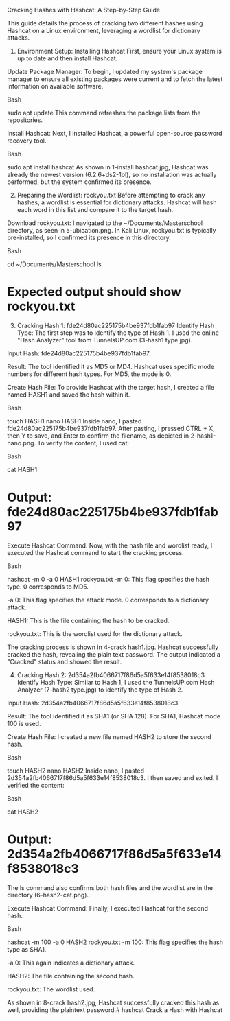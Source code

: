 Cracking Hashes with Hashcat: A Step-by-Step Guide

This guide details the process of cracking two different hashes using Hashcat on a Linux environment, leveraging a wordlist for dictionary attacks.

1. Environment Setup: Installing Hashcat
First, ensure your Linux system is up to date and then install Hashcat.

Update Package Manager:
To begin, I updated my system's package manager to ensure all existing packages were current and to fetch the latest information on available software.

Bash

sudo apt update
This command refreshes the package lists from the repositories.

Install Hashcat:
Next, I installed Hashcat, a powerful open-source password recovery tool.

Bash

sudo apt install hashcat
As shown in 1-install hashcat.jpg, Hashcat was already the newest version (6.2.6+ds2-1bl), so no installation was actually performed, but the system confirmed its presence.

2. Preparing the Wordlist: rockyou.txt
Before attempting to crack any hashes, a wordlist is essential for dictionary attacks. Hashcat will hash each word in this list and compare it to the target hash.

Download rockyou.txt:
I navigated to the ~/Documents/Masterschool directory, as seen in 5-ubication.png. In Kali Linux, rockyou.txt is typically pre-installed, so I confirmed its presence in this directory.

Bash

cd ~/Documents/Masterschool
ls
# Expected output should show rockyou.txt
3. Cracking Hash 1: fde24d80ac225175b4be937fdb1fab97
Identify Hash Type:
The first step was to identify the type of Hash 1. I used the online "Hash Analyzer" tool from TunnelsUP.com (3-hash1 type.jpg).

Input Hash: fde24d80ac225175b4be937fdb1fab97

Result: The tool identified it as MD5 or MD4. Hashcat uses specific mode numbers for different hash types. For MD5, the mode is 0.

Create Hash File:
To provide Hashcat with the target hash, I created a file named HASH1 and saved the hash within it.

Bash

touch HASH1
nano HASH1
Inside nano, I pasted fde24d80ac225175b4be937fdb1fab97. After pasting, I pressed CTRL + X, then Y to save, and Enter to confirm the filename, as depicted in 2-hash1-nano.png.
To verify the content, I used cat:

Bash

cat HASH1
# Output: fde24d80ac225175b4be937fdb1fab97
Execute Hashcat Command:
Now, with the hash file and wordlist ready, I executed the Hashcat command to start the cracking process.

Bash

hashcat -m 0 -a 0 HASH1 rockyou.txt
-m 0: This flag specifies the hash type. 0 corresponds to MD5.

-a 0: This flag specifies the attack mode. 0 corresponds to a dictionary attack.

HASH1: This is the file containing the hash to be cracked.

rockyou.txt: This is the wordlist used for the dictionary attack.

The cracking process is shown in 4-crack hash1.jpg. Hashcat successfully cracked the hash, revealing the plain text password. The output indicated a "Cracked" status and showed the result.

4. Cracking Hash 2: 2d354a2fb4066717f86d5a5f633e14f8538018c3
Identify Hash Type:
Similar to Hash 1, I used the TunnelsUP.com Hash Analyzer (7-hash2 type.jpg) to identify the type of Hash 2.

Input Hash: 2d354a2fb4066717f86d5a5f633e14f8538018c3

Result: The tool identified it as SHA1 (or SHA 128). For SHA1, Hashcat mode 100 is used.

Create Hash File:
I created a new file named HASH2 to store the second hash.

Bash

touch HASH2
nano HASH2
Inside nano, I pasted 2d354a2fb4066717f86d5a5f633e14f8538018c3. I then saved and exited.
I verified the content:

Bash

cat HASH2
# Output: 2d354a2fb4066717f86d5a5f633e14f8538018c3
The ls command also confirms both hash files and the wordlist are in the directory (6-hash2-cat.png).

Execute Hashcat Command:
Finally, I executed Hashcat for the second hash.

Bash

hashcat -m 100 -a 0 HASH2 rockyou.txt
-m 100: This flag specifies the hash type as SHA1.

-a 0: This again indicates a dictionary attack.

HASH2: The file containing the second hash.

rockyou.txt: The wordlist used.

As shown in 8-crack hash2.jpg, Hashcat successfully cracked this hash as well, providing the plaintext password.# hashcat
Crack a Hash with Hashcat

